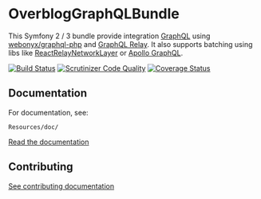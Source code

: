 OverblogGraphQLBundle
======================

This Symfony 2 / 3 bundle provide integration [GraphQL](https://facebook.github.io/graphql/) using [webonyx/graphql-php](https://github.com/webonyx/graphql-php)
and [GraphQL Relay](https://facebook.github.io/relay/docs/graphql-relay-specification.html).
It also supports batching using libs like [ReactRelayNetworkLayer](https://github.com/nodkz/react-relay-network-layer) or [Apollo GraphQL](http://dev.apollodata.com/core/network.html#query-batching).

[![Build Status](https://travis-ci.org/overblog/GraphQLBundle.svg?branch=master)](https://travis-ci.org/overblog/GraphQLBundle) 
[![Scrutinizer Code Quality](https://scrutinizer-ci.com/g/overblog/GraphQLBundle/badges/quality-score.png?b=master)](https://scrutinizer-ci.com/g/overblog/GraphQLBundle/?branch=master) 
[![Coverage Status](https://coveralls.io/repos/github/overblog/GraphQLBundle/badge.svg?branch=master)](https://coveralls.io/github/overblog/GraphQLBundle?branch=master)

Documentation
-------------

For documentation, see:

    Resources/doc/

[Read the documentation](Resources/doc/index.md)

Contributing
------------

[See contributing documentation](CONTRIBUTING.md)
